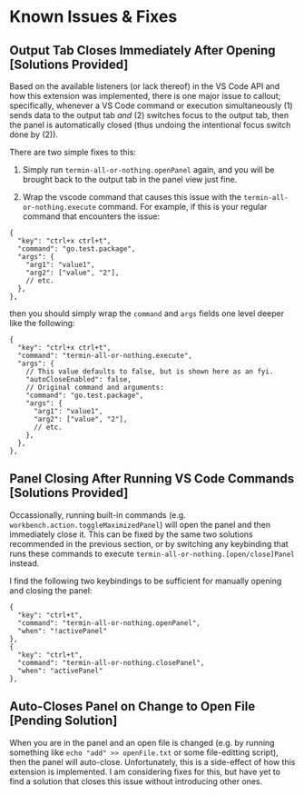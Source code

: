 # Known Issues & Fixes

## Output Tab Closes Immediately After Opening [Solutions Provided]

Based on the available listeners (or lack thereof) in the VS Code API and how
this extension was implemented, there is one major issue to callout;
specifically, whenever a VS Code command or execution simultaneously (1) sends
data to the output tab *and* (2) switches focus to the output tab, then the
panel is automatically closed (thus undoing the intentional focus switch done
by (2)).

There are two simple fixes to this:

1. Simply run `termin-all-or-nothing.openPanel` again, and you will be brought
back to the output tab in the panel view just fine.

2. Wrap the vscode command that causes this issue with the
`termin-all-or-nothing.execute` command. For example, if this is your
regular command that encounters the issue:

```jsonc
{
  "key": "ctrl+x ctrl+t",
  "command": "go.test.package",
  "args": {
    "arg1": "value1",
    "arg2": ["value", "2"],
    // etc.
  },
},
```

then you should simply wrap the `command` and `args` fields one level deeper
like the following:

```jsonc
{
  "key": "ctrl+x ctrl+t",
  "command": "termin-all-or-nothing.execute",
  "args": {
    // This value defaults to false, but is shown here as an fyi.
    "autoCloseEnabled": false,
    // Original command and arguments:
    "command": "go.test.package",
    "args": {
      "arg1": "value1",
      "arg2": ["value", "2"],
      // etc.
    },
  },
},
```

## Panel Closing After Running VS Code Commands [Solutions Provided]

Occassionally, running built-in commands (e.g.
`workbench.action.toggleMaximizedPanel`) will open the panel and then
immediately close it. This can be fixed by the same two solutions recommended
in the previous section, or by switching any keybinding that runs these commands
to execute `termin-all-or-nothing.[open/close]Panel` instead.

I find the following two keybindings to be sufficient for manually opening
and closing the panel:

```jsonc
{
  "key": "ctrl+t",
  "command": "termin-all-or-nothing.openPanel",
  "when": "!activePanel"
},
{
  "key": "ctrl+t",
  "command": "termin-all-or-nothing.closePanel",
  "when": "activePanel"
},
```

## Auto-Closes Panel on Change to Open File [Pending Solution]

When you are in the panel and an open file is changed (e.g. by running
something like `echo "add" >> openFile.txt` or some file-editting script),
then the panel will auto-close. Unfortunately, this is a side-effect of how this
extension is implemented. I am considering fixes for this, but have yet to
find a solution that closes this issue without introducing other ones.
